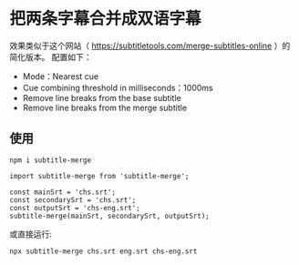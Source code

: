 # 把两条字幕合并成双语字幕

效果类似于这个网站（ https://subtitletools.com/merge-subtitles-online ）的简化版本。
配置如下：
* Mode：Nearest cue
* Cue combining threshold in milliseconds：1000ms
* Remove line breaks from the base subtitle
* Remove line breaks from the merge subtitle

## 使用

```shell
npm i subtitle-merge
```

```
import subtitle-merge from 'subtitle-merge';

const mainSrt = 'chs.srt';
const secondarySrt = 'chs.srt';
const outputSrt = 'chs-eng.srt';
subtitle-merge(mainSrt, secondarySrt, outputSrt);
```

或直接运行:
```shell
npx subtitle-merge chs.srt eng.srt chs-eng.srt
```
